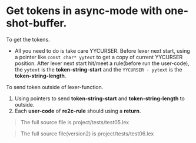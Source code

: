 # <a id="GetTokensAsyncOne">Get tokens in async-mode with one-shot-buffer.</a>
To get the tokens.
 - All you need to do is take care YYCURSER. Before lexer next start, using a pointer like `const char* yytext` to get a copy of current YYCURSER position. After lexer next start hit/meet a rule(before run the user-code), the `yytext` is the **token-string-start** and the `YYCURSER - yytext` is the **token-string-length**. 

To send token outside of lexer-function.
 1. Using pointers to send **token-string-start** and **token-string-length** to outside.
 2. Each **user-code** of **re2c-rule** should using a **return**.

> The full source file is project/tests/test05.lex

> The full source file(version2) is project/tests/test06.lex